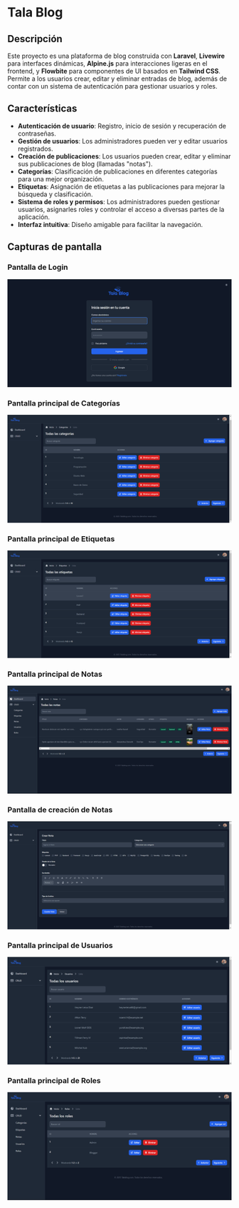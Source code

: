 # Tala Blog

## Descripción
Este proyecto es una plataforma de blog construida con **Laravel**, **Livewire** para interfaces dinámicas, **Alpine.js** para interacciones ligeras en el frontend, y **Flowbite** para componentes de UI basados en **Tailwind CSS**. Permite a los usuarios crear, editar y eliminar entradas de blog, además de contar con un sistema de autenticación para gestionar usuarios y roles.


## Características

- **Autenticación de usuario**: Registro, inicio de sesión y recuperación de contraseñas.
- **Gestión de usuarios**: Los administradores pueden ver y editar usuarios registrados.
- **Creación de publicaciones**: Los usuarios pueden crear, editar y eliminar sus publicaciones de blog (llamadas "notas").
- **Categorías**: Clasificación de publicaciones en diferentes categorías para una mejor organización.
- **Etiquetas**: Asignación de etiquetas a las publicaciones para mejorar la búsqueda y clasificación.
- **Sistema de roles y permisos**: Los administradores pueden gestionar usuarios, asignarles roles y controlar el acceso a diversas partes de la aplicación.
- **Interfaz intuitiva**: Diseño amigable para facilitar la navegación.

## Capturas de pantalla

### Pantalla de Login
![Pantalla de Login](public/images/screenshots/Login.png)
### Pantalla principal de Categorías
![Pantalla principal de Categorías](public/images/screenshots/Categories.png)
### Pantalla principal de Etiquetas
![Pantalla principal de Etiquetas](public/images/screenshots/Tags.png)
### Pantalla principal de Notas
![Pantalla principal de Notas](public/images/screenshots/Post.png)
### Pantalla de creación de Notas
![Pantalla de creación de Notas](public/images/screenshots/FormPost.png)
### Pantalla principal de Usuarios
![Pantalla principal de Usuarios](public/images/screenshots/Users.png)
### Pantalla principal de Roles
![Pantalla principal de Roles](public/images/screenshots/Roles.png)